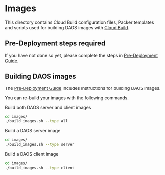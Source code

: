 # Images

This directory contains Cloud Build configuration files, Packer templates and scripts used for building DAOS images with [Cloud Build](https://cloud.google.com/build).

## Pre-Deployment steps required

If you have not done so yet, please complete the steps in [Pre-Deployment Guide](../docs/pre-deployment_guide.md).

## Building DAOS images

The [Pre-Deployment Guide](../docs/pre-deployment_guide.md) includes instructions for building DAOS images.

You can re-build your images with the following commands.

Build both DAOS server and client images

```bash
cd images/
./build_images.sh --type all
```

Build a DAOS server image

```bash
cd images/
./build_images.sh --type server
```

Build a DAOS client image

```bash
cd images/
./build_images.sh --type client
```

